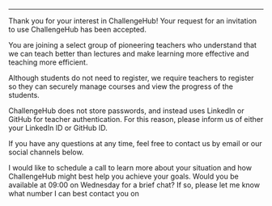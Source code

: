 ---
Thank you for your interest in ChallengeHub!
Your request for an invitation to use ChallengeHub has been accepted.

You are joining a select group of pioneering teachers who understand that we can teach better than lectures and make learning more effective and teaching more efficient.

Although students do not need to register, we require teachers to register so they can securely manage courses and view the progress of the students.

ChallengeHub does not store passwords, and instead uses LinkedIn or GitHub for teacher authentication. For this reason, please inform us of either your LinkedIn ID or GitHub ID.

If you have any questions at any time, feel free to contact us by email or our social channels below.

I would like to schedule a call to learn more about your situation and how ChallengeHub might best help you achieve your goals. Would you be available at 09:00 on Wednesday for a brief chat? If so, please let me know what number I can best contact you on
